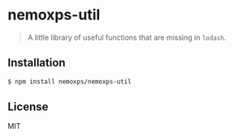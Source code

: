 # nemoxps-util
> A little library of useful functions that are missing in `lodash`.

## Installation
```sh
$ npm install nemoxps/nemoxps-util
```

## License
MIT